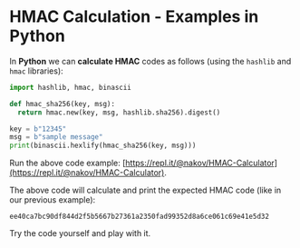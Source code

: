 # HMAC Calculation - Examples in Python

In **Python** we can **calculate HMAC** codes as follows \(using the `hashlib` and `hmac` libraries\):

```py
import hashlib, hmac, binascii

def hmac_sha256(key, msg):
  return hmac.new(key, msg, hashlib.sha256).digest()

key = b"12345"
msg = b"sample message"
print(binascii.hexlify(hmac_sha256(key, msg)))
```

Run the above code example: [https://repl.it/@nakov/HMAC-Calculator](https://repl.it/@nakov/HMAC-Calculator).

The above code will calculate and print the expected HMAC code \(like in our previous example\):

```
ee40ca7bc90df844d2f5b5667b27361a2350fad99352d8a6ce061c69e41e5d32
```

Try the code yourself and play with it.

